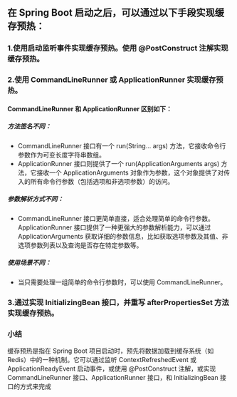 ## 在 Spring Boot 启动之后，可以通过以下手段实现缓存预热：
### 1.使用启动监听事件实现缓存预热。使用 @PostConstruct 注解实现缓存预热。
### 2.使用 CommandLineRunner 或 ApplicationRunner 实现缓存预热。

#### CommandLineRunner 和 ApplicationRunner 区别如下：
##### 方法签名不同：
* CommandLineRunner 接口有一个 run(String... args) 方法，它接收命令行参数作为可变长度字符串数组。
* ApplicationRunner 接口则提供了一个 run(ApplicationArguments args) 方法，它接收一个 ApplicationArguments 对象作为参数，这个对象提供了对传入的所有命令行参数（包括选项和非选项参数）的访问。
##### 参数解析方式不同：
* CommandLineRunner 接口更简单直接，适合处理简单的命令行参数。ApplicationRunner 接口提供了一种更强大的参数解析能力，可以通过 ApplicationArguments 获取详细的参数信息，比如获取选项参数及其值、非选项参数列表以及查询是否存在特定参数等。
##### 使用场景不同：
* 当只需要处理一组简单的命令行参数时，可以使用 CommandLineRunner。
### 3.通过实现 InitializingBean 接口，并重写 afterPropertiesSet 方法实现缓存预热。
### 小结
缓存预热是指在 Spring Boot 项目启动时，预先将数据加载到缓存系统（如 Redis）中的一种机制。它可以通过监听 ContextRefreshedEvent 或 ApplicationReadyEvent 启动事件，或使用 @PostConstruct 注解，或实现 CommandLineRunner 接口、ApplicationRunner 接口，和 InitializingBean 接口的方式来完成